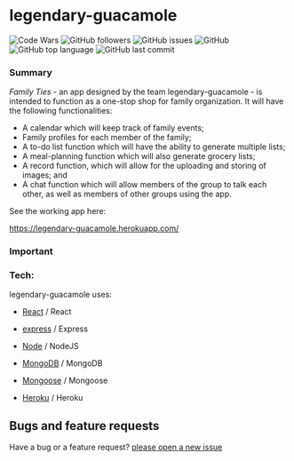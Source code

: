 # legendary-guacamole

![Code Wars](https://www.codewars.com/users/cl33per/badges/micro)
![GitHub followers](https://img.shields.io/github/followers/cl33per?style=social)
![GitHub issues](https://img.shields.io/github/issues/cl33per/legendary-guacamole)
![GitHub](https://img.shields.io/github/license/cl33per/legendary-guacamole)
![GitHub top language](https://img.shields.io/github/languages/top/cl33per/legendary-guacamole)
![GitHub last commit](https://img.shields.io/github/last-commit/cl33per/legendary-guacamole)

### Summary

*Family Ties* - an app designed by the team legendary-guacamole - is intended to function as a one-stop shop for family organization.  It will have the following functionalities:

- A calendar which will keep track of family events;
- Family profiles for each member of the family;
- A to-do list function which will have the ability to generate multiple lists;
- A meal-planning function which will also generate grocery lists;
- A record function, which will allow for the uploading and storing of images; and
- A chat function which will allow members of the group to talk each other, as well as members of other groups using the app.

See the working app here:

https://legendary-guacamole.herokuapp.com/

### Important


### Tech:

legendary-guacamole uses:

- [React](https://reactjs.org/) / React
  
- [express](https://expressjs.com/) / Express

- [Node](https://nodejs.org/en/) / NodeJS

- [MongoDB](https://docs.mongodb.com/manual/) / MongoDB

- [Mongoose](https://mongoosejs.com/) / Mongoose

- [Heroku](https://www.heroku.com) / Heroku

## Bugs and feature requests

Have a bug or a feature request? [please open a new issue](https://github.com/cl33per/legendary-guacamole/issues/new)
